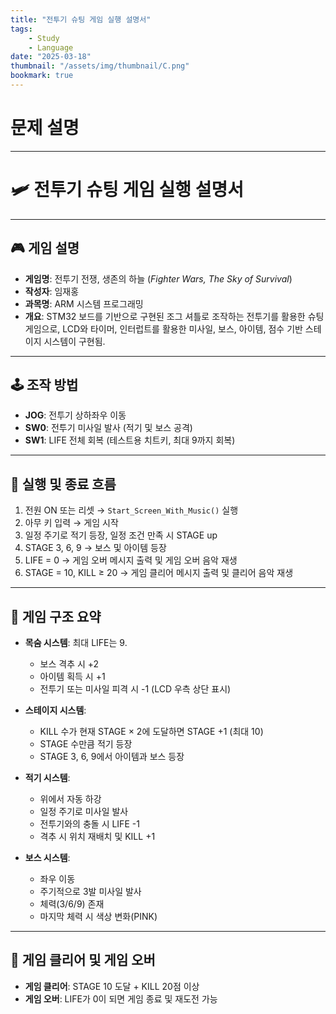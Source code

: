 ```yaml
---
title: "전투기 슈팅 게임 실행 설명서"
tags:
    - Study
    - Language
date: "2025-03-18"
thumbnail: "/assets/img/thumbnail/C.png"
bookmark: true
---
```

# 문제 설명
---

# 🛩️ 전투기 슈팅 게임 실행 설명서

---

## 🎮 게임 설명

- **게임명**: 전투기 전쟁, 생존의 하늘 (*Fighter Wars, The Sky of Survival*)
- **작성자**: 임재홍  
- **과목명**: ARM 시스템 프로그래밍  
- **개요**: STM32 보드를 기반으로 구현된 조그 셔틀로 조작하는 전투기를 활용한 슈팅 게임으로, LCD와 타이머, 인터럽트를 활용한 미사일, 보스, 아이템, 점수 기반 스테이지 시스템이 구현됨.

---

## 🕹️ 조작 방법

- **JOG**: 전투기 상하좌우 이동  
- **SW0**: 전투기 미사일 발사 (적기 및 보스 공격)  
- **SW1**: LIFE 전체 회복 (테스트용 치트키, 최대 9까지 회복)  

---

## 🔁 실행 및 종료 흐름

1. 전원 ON 또는 리셋 → `Start_Screen_With_Music()` 실행  
2. 아무 키 입력 → 게임 시작  
3. 일정 주기로 적기 등장, 일정 조건 만족 시 STAGE up  
4. STAGE 3, 6, 9 → 보스 및 아이템 등장  
5. LIFE = 0 → 게임 오버 메시지 출력 및 게임 오버 음악 재생  
6. STAGE = 10, KILL ≥ 20 → 게임 클리어 메시지 출력 및 클리어 음악 재생  

---

## 🧱 게임 구조 요약

- **목숨 시스템**: 최대 LIFE는 9.  
  - 보스 격추 시 +2  
  - 아이템 획득 시 +1  
  - 전투기 또는 미사일 피격 시 -1 (LCD 우측 상단 표시)  

- **스테이지 시스템**:  
  - KILL 수가 현재 STAGE × 2에 도달하면 STAGE +1 (최대 10)  
  - STAGE 수만큼 적기 등장  
  - STAGE 3, 6, 9에서 아이템과 보스 등장  

- **적기 시스템**:  
  - 위에서 자동 하강  
  - 일정 주기로 미사일 발사  
  - 전투기와의 충돌 시 LIFE -1  
  - 격추 시 위치 재배치 및 KILL +1  

- **보스 시스템**:  
  - 좌우 이동  
  - 주기적으로 3발 미사일 발사  
  - 체력(3/6/9) 존재  
  - 마지막 체력 시 색상 변화(PINK)  

---

## 🏁 게임 클리어 및 게임 오버

- **게임 클리어**: STAGE 10 도달 + KILL 20점 이상  
- **게임 오버**: LIFE가 0이 되면 게임 종료 및 재도전 가능  
